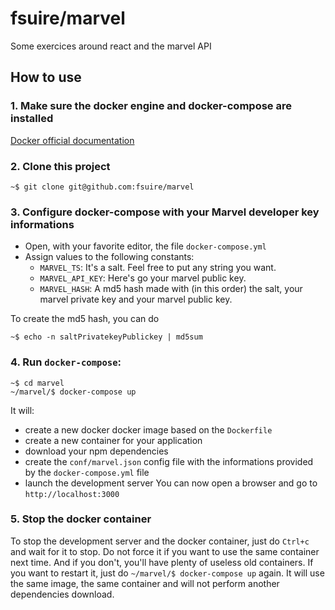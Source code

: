 # fsuire/marvel
Some exercices around react and the marvel API

## How to use

### 1. Make sure the docker engine and docker-compose are installed
  [Docker official documentation](https://docs.docker.com/compose/install/)
### 2. Clone this project
```shell
~$ git clone git@github.com:fsuire/marvel
```
### 3. Configure docker-compose with your Marvel developer key informations
  - Open, with your favorite editor, the file `docker-compose.yml`
  - Assign values to the following constants:
    - `MARVEL_TS`: It's a salt. Feel free to put any string you want.
    - `MARVEL_API_KEY`: Here's go your marvel public key.
    - `MARVEL_HASH`: A md5 hash made with (in this order) the salt, your marvel private key and your marvel public key.

To create the md5 hash, you can do
```shell
~$ echo -n saltPrivatekeyPublickey | md5sum
```

### 4. Run `docker-compose`:
```shell
~$ cd marvel
~/marvel/$ docker-compose up
```
It will:
  - create a new docker docker image based on the `Dockerfile`
  - create a new container for your application
  - download your npm dependencies
  - create the `conf/marvel.json` config file with the informations provided by the `docker-compose.yml` file
  - launch the development server
You can now open a browser and go to `http://localhost:3000`

### 5. Stop the docker container
To stop the development server and the docker container, just do `Ctrl+c` and wait for it to stop. Do not force it if you want to use the same container next time. And if you don't, you'll have plenty of useless old containers.
If you want to restart it, just do `~/marvel/$ docker-compose up` again. It will use the same image, the same container and will not perform another dependencies download.
